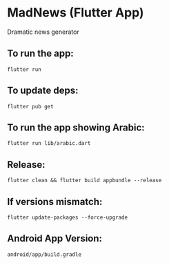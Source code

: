 # MadNews (Flutter App)

Dramatic news generator

## To run the app:
`flutter run`

## To update deps:
`flutter pub get`

## To run the app showing Arabic:
`flutter run lib/arabic.dart`

## Release:
`flutter clean && flutter build appbundle --release`

## If versions mismatch:
`flutter update-packages --force-upgrade`

## Android App Version:
`android/app/build.gradle`
